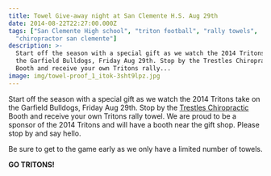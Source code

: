 ```yaml
---
title: Towel Give-away night at San Clemente H.S. Aug 29th
date: 2014-08-22T22:27:00.000Z
tags: ["San Clemente High school", "triton football", "rally towels",
  "chiropractor san clemente"]
description: >-
  Start off the season with a special gift as we watch the 2014 Tritons take on
  the Garfield Bulldogs, Friday Aug 29th. Stop by the Trestles Chiropractic
  Booth and receive your own Tritons rally...
image: img/towel-proof_1_itok-3sht9lpz.jpg
---
```

Start off the season with a special gift as we watch the 2014 Tritons take on the Garfield Bulldogs, Friday Aug 29th. Stop by the [Trestles Chiropractic](../why-structural-chiropractic.html "Structural Shift") Booth and receive your own Tritons rally towel. We are proud to be a sponsor of the 2014 Tritons and will have a booth near the gift shop. Please stop by and say hello.

Be sure to get to the game early as we only have a limited number of towels.

**GO TRITONS!**